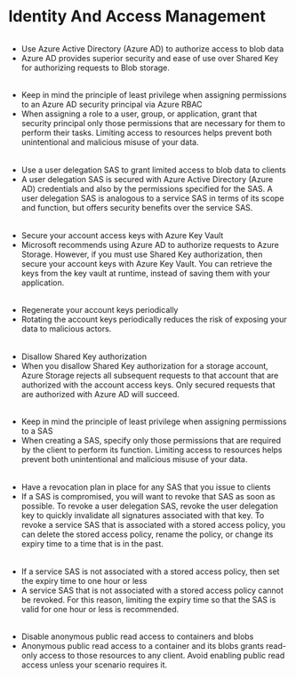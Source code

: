 # Identity And Access Management
######
- Use Azure Active Directory (Azure AD) to authorize access to blob data
- Azure AD provides superior security and ease of use over Shared Key for authorizing requests to Blob storage.
######
- Keep in mind the principle of least privilege when assigning permissions to an Azure AD security principal via Azure RBAC
- When assigning a role to a user, group, or application, grant that security principal only those permissions that are necessary for them to perform their tasks. Limiting access to resources helps prevent both unintentional and malicious misuse of your data.
######
- Use a user delegation SAS to grant limited access to blob data to clients
- A user delegation SAS is secured with Azure Active Directory (Azure AD) credentials and also by the permissions specified for the SAS. A user delegation SAS is analogous to a service SAS in terms of its scope and function, but offers security benefits over the service SAS.
######
- Secure your account access keys with Azure Key Vault
- Microsoft recommends using Azure AD to authorize requests to Azure Storage. However, if you must use Shared Key authorization, then secure your account keys with Azure Key Vault. You can retrieve the keys from the key vault at runtime, instead of saving them with your application.
######
- Regenerate your account keys periodically
- Rotating the account keys periodically reduces the risk of exposing your data to malicious actors.
######
- Disallow Shared Key authorization
- When you disallow Shared Key authorization for a storage account, Azure Storage rejects all subsequent requests to that account that are authorized with the account access keys. Only secured requests that are authorized with Azure AD will succeed.
######
- Keep in mind the principle of least privilege when assigning permissions to a SAS
- When creating a SAS, specify only those permissions that are required by the client to perform its function. Limiting access to resources helps prevent both unintentional and malicious misuse of your data.
######
- Have a revocation plan in place for any SAS that you issue to clients
- If a SAS is compromised, you will want to revoke that SAS as soon as possible. To revoke a user delegation SAS, revoke the user delegation key to quickly invalidate all signatures associated with that key. To revoke a service SAS that is associated with a stored access policy, you can delete the stored access policy, rename the policy, or change its expiry time to a time that is in the past. 
######
- If a service SAS is not associated with a stored access policy, then set the expiry time to one hour or less
- A service SAS that is not associated with a stored access policy cannot be revoked. For this reason, limiting the expiry time so that the SAS is valid for one hour or less is recommended.
######
- Disable anonymous public read access to containers and blobs
- Anonymous public read access to a container and its blobs grants read-only access to those resources to any client. Avoid enabling public read access unless your scenario requires it. 